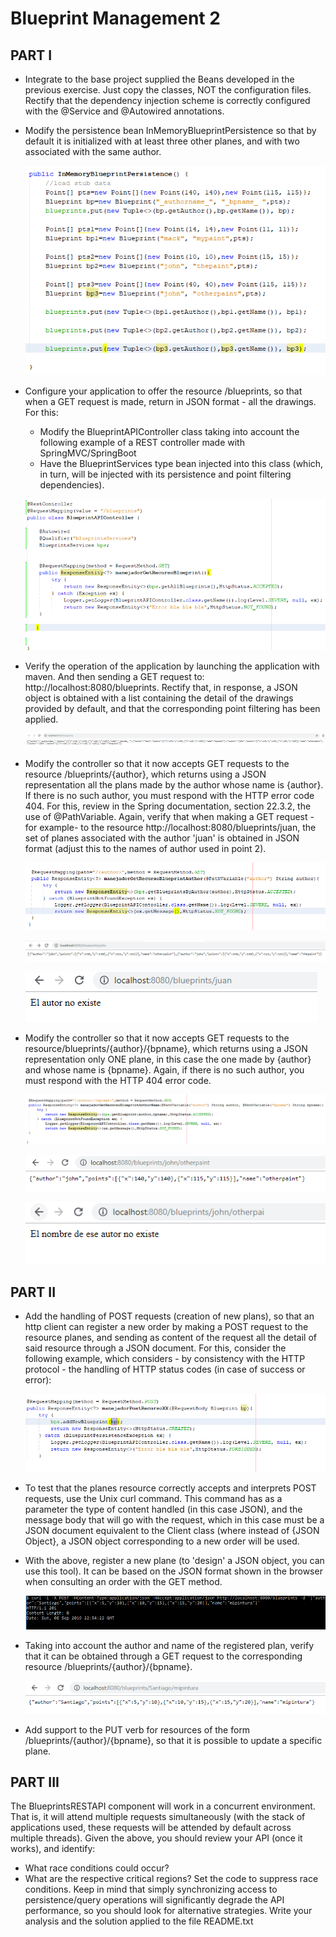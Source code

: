 # Blueprint Management 2

## PART I
* 	Integrate to the base project supplied the Beans developed in the previous exercise. Just copy the classes, NOT the configuration files. Rectify that the dependency injection scheme is correctly configured with the @Service and @Autowired annotations.
* 	Modify the persistence bean InMemoryBlueprintPersistence so that by default it is initialized with at least three other planes, and with two associated with the same author.

	![Alt text](img/1.1.PNG)

* 	Configure your application to offer the resource /blueprints, so that when a GET request is made, return in JSON format - all the drawings. For this:
	*	Modify the BlueprintAPIController class taking into account the following example of a REST controller made with SpringMVC/SpringBoot
	*	Have the BlueprintServices type bean injected into this class (which, in turn, will be injected with its persistence and point filtering dependencies).
	
	![Alt text](img/1.2.PNG)

*	Verify the operation of the application by launching the application with maven. And then sending a GET request to: http://localhost:8080/blueprints. Rectify that, in response, a JSON object is obtained with a list containing the detail of the drawings provided by default, and that the corresponding point filtering has been applied.

	![Alt text](img/1.3.PNG)

*	Modify the controller so that it now accepts GET requests to the resource /blueprints/{author}, which returns using a JSON representation all the plans made by the author whose name is {author}. If there is no such author, you must respond with the HTTP error code 404. For this, review in the Spring documentation, section 22.3.2, the use of @PathVariable. Again, verify that when making a GET request -for example- to the resource http://localhost:8080/blueprints/juan, the set of planes associated with the author 'juan' is obtained in JSON format (adjust this to the names of author used in point 2).

	![Alt text](img/1.4.PNG)
	
	![Alt text](img/1.5.PNG)
	
	![Alt text](img/1.5.2.PNG)

* 	Modify the controller so that it now accepts GET requests to the resource/blueprints/{author}/{bpname}, which returns using a JSON representation only ONE plane, in this case the one made by {author} and whose name is {bpname}. Again, if there is no such author, you must respond with the HTTP 404 error code.

	![Alt text](img/1.6.PNG)
	
	![Alt text](img/1.7.PNG)
	
	![Alt text](img/1.7.2.PNG)

## PART II
*	Add the handling of POST requests (creation of new plans), so that an http client can register a new order by making a POST request to the resource planes, and sending as content of the request all the detail of said resource through a JSON document. For this, consider the following example, which considers - by consistency with the HTTP protocol - the handling of HTTP status codes (in case of success or error):

	![Alt text](img/2.1.PNG)

*	To test that the planes resource correctly accepts and interprets POST requests, use the Unix curl command. This command has as a parameter the type of content handled (in this case JSON), and the message body that will go with the request, which in this case must be a JSON document equivalent to the Client class (where instead of {JSON Object}, a JSON object corresponding to a new order will be used.
*	With the above, register a new plane (to 'design' a JSON object, you can use this tool). It can be based on the JSON format shown in the browser when consulting an order with the GET method.

	![Alt text](img/2.2.PNG)

*	Taking into account the author and name of the registered plan, verify that it can be obtained through a GET request to the corresponding resource /blueprints/{author}/{bpname}.

	![Alt text](img/2.3.PNG)	

*	Add support to the PUT verb for resources of the form /blueprints/{author}/{bpname}, so that it is possible to update a specific plane.
## PART III
The BlueprintsRESTAPI component will work in a concurrent environment. That is, it will attend multiple requests simultaneously (with the stack of applications used, these requests will be attended by default across multiple threads). Given the above, you should review your API (once it works), and identify:
*	What race conditions could occur? 
* 	What are the respective critical regions? 
Set the code to suppress race conditions. Keep in mind that simply synchronizing access to persistence/query operations will significantly degrade the API performance, so you should look for alternative strategies.
Write your analysis and the solution applied to the file README.txt
